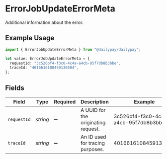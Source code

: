 # ErrorJobUpdateErrorMeta

Additional information about the error.

## Example Usage

```typescript
import { ErrorJobUpdateErrorMeta } from "@dailypay/dailypay";

let value: ErrorJobUpdateErrorMeta = {
  requestId: "3c526bf4-f3c0-4c4a-a4cb-95f7db8b3bbe",
  traceId: "4016616108459136584",
};
```

## Fields

| Field                                | Type                                 | Required                             | Description                          | Example                              |
| ------------------------------------ | ------------------------------------ | ------------------------------------ | ------------------------------------ | ------------------------------------ |
| `requestId`                          | *string*                             | :heavy_minus_sign:                   | A UUID for the originating request.  | 3c526bf4-f3c0-4c4a-a4cb-95f7db8b3bbe |
| `traceId`                            | *string*                             | :heavy_minus_sign:                   | An ID used for tracing purposes.     | 4016616108459136584                  |